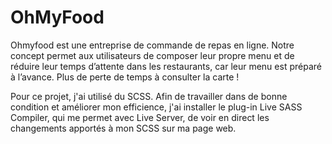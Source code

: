 # OhMyFood
Ohmyfood est une entreprise de commande de repas en ligne. Notre concept permet aux utilisateurs de composer leur propre menu et de réduire leur temps d’attente dans les restaurants, car leur menu est préparé à l’avance. Plus de perte de temps à consulter la carte !

Pour ce projet, j'ai utilisé du SCSS. Afin de travailler dans de bonne condition et améliorer mon efficience, j'ai installer le plug-in Live SASS Compiler, qui me permet avec Live Server, de voir en direct les changements apportés à mon SCSS sur ma page web.